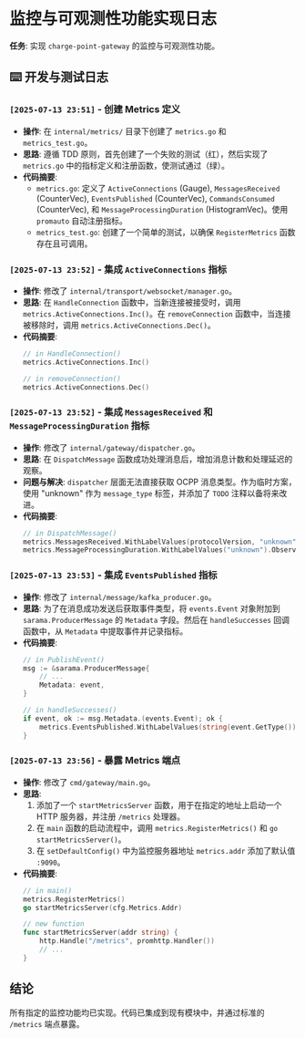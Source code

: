 # 监控与可观测性功能实现日志

**任务**: 实现 `charge-point-gateway` 的监控与可观测性功能。

## ⌨️ 开发与测试日志

### `[2025-07-13 23:51]` - 创建 Metrics 定义

- **操作**: 在 `internal/metrics/` 目录下创建了 `metrics.go` 和 `metrics_test.go`。
- **思路**: 遵循 TDD 原则，首先创建了一个失败的测试（红），然后实现了 `metrics.go` 中的指标定义和注册函数，使测试通过（绿）。
- **代码摘要**:
  - `metrics.go`: 定义了 `ActiveConnections` (Gauge), `MessagesReceived` (CounterVec), `EventsPublished` (CounterVec), `CommandsConsumed` (CounterVec), 和 `MessageProcessingDuration` (HistogramVec)。使用 `promauto` 自动注册指标。
  - `metrics_test.go`: 创建了一个简单的测试，以确保 `RegisterMetrics` 函数存在且可调用。

### `[2025-07-13 23:52]` - 集成 `ActiveConnections` 指标

- **操作**: 修改了 `internal/transport/websocket/manager.go`。
- **思路**: 在 `HandleConnection` 函数中，当新连接被接受时，调用 `metrics.ActiveConnections.Inc()`。在 `removeConnection` 函数中，当连接被移除时，调用 `metrics.ActiveConnections.Dec()`。
- **代码摘要**:
  ```go
  // in HandleConnection()
  metrics.ActiveConnections.Inc()

  // in removeConnection()
  metrics.ActiveConnections.Dec()
  ```

### `[2025-07-13 23:52]` - 集成 `MessagesReceived` 和 `MessageProcessingDuration` 指标

- **操作**: 修改了 `internal/gateway/dispatcher.go`。
- **思路**: 在 `DispatchMessage` 函数成功处理消息后，增加消息计数和处理延迟的观察。
- **问题与解决**: `dispatcher` 层面无法直接获取 OCPP 消息类型。作为临时方案，使用 "unknown" 作为 `message_type` 标签，并添加了 `TODO` 注释以备将来改进。
- **代码摘要**:
  ```go
  // in DispatchMessage()
  metrics.MessagesReceived.WithLabelValues(protocolVersion, "unknown").Inc()
  metrics.MessageProcessingDuration.WithLabelValues("unknown").Observe(time.Since(startTime).Seconds())
  ```

### `[2025-07-13 23:53]` - 集成 `EventsPublished` 指标

- **操作**: 修改了 `internal/message/kafka_producer.go`。
- **思路**: 为了在消息成功发送后获取事件类型，将 `events.Event` 对象附加到 `sarama.ProducerMessage` 的 `Metadata` 字段。然后在 `handleSuccesses` 回调函数中，从 `Metadata` 中提取事件并记录指标。
- **代码摘要**:
  ```go
  // in PublishEvent()
  msg := &sarama.ProducerMessage{
      // ...
      Metadata: event,
  }

  // in handleSuccesses()
  if event, ok := msg.Metadata.(events.Event); ok {
      metrics.EventsPublished.WithLabelValues(string(event.GetType())).Inc()
  }
  ```

### `[2025-07-13 23:56]` - 暴露 Metrics 端点

- **操作**: 修改了 `cmd/gateway/main.go`。
- **思路**:
  1.  添加了一个 `startMetricsServer` 函数，用于在指定的地址上启动一个 HTTP 服务器，并注册 `/metrics` 处理器。
  2.  在 `main` 函数的启动流程中，调用 `metrics.RegisterMetrics()` 和 `go startMetricsServer()`。
  3.  在 `setDefaultConfig()` 中为监控服务器地址 `metrics.addr` 添加了默认值 `:9090`。
- **代码摘要**:
  ```go
  // in main()
  metrics.RegisterMetrics()
  go startMetricsServer(cfg.Metrics.Addr)

  // new function
  func startMetricsServer(addr string) {
      http.Handle("/metrics", promhttp.Handler())
      // ...
  }
  ```

## 结论

所有指定的监控功能均已实现。代码已集成到现有模块中，并通过标准的 `/metrics` 端点暴露。